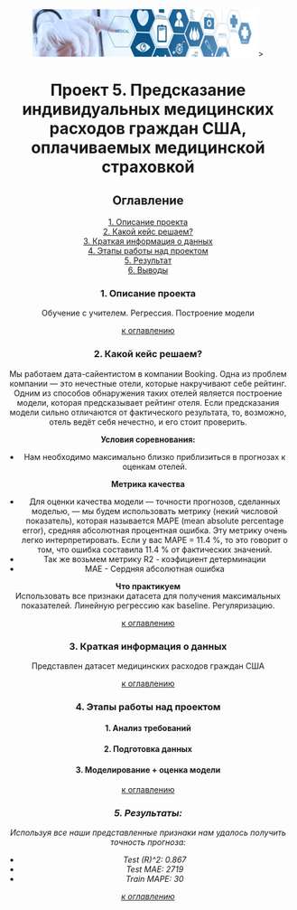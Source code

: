<center> <img src=dataset-cover.jpg width=400px height=30%>>   

# Проект 5. Предсказание индивидуальных медицинских расходов граждан США, оплачиваемых медицинской страховкой


## <a1 id="title0">Оглавление</a1>  
[1. Описание проекта](#title1)  
[2. Какой кейс решаем?](#title2)  
[3. Краткая информация о данных](#title3)  
[4. Этапы работы над проектом](#title4)  
[5. Результат](#title5)    
[6. Выводы](#title6) 

### <b id="title1">1. Описание проекта</b>  
Обучение с учителем. Регрессия. Построение модели

[к оглавлению](#title0)


### <c id="title2">2. Какой кейс решаем?</c>    
Мы работаем дата-сайентистом в компании Booking. Одна из проблем компании — это нечестные отели, которые накручивают себе рейтинг. Одним из способов обнаружения таких отелей является построение модели, которая предсказывает рейтинг отеля. Если предсказания модели сильно отличаются от фактического результата, то, возможно, отель ведёт себя нечестно, и его стоит проверить.

**Условия соревнования:**   
- Нам необходимо максимально близко приблизиться в прогнозах к оценкам отелей.

**Метрика качества**     
- Для оценки качества модели — точности прогнозов, сделанных моделью, — мы будем использовать метрику (некий числовой показатель), которая называется MAPE (mean absolute percentage error), средняя абсолютная процентная ошибка. Эту метрику очень легко интерпретировать. Если у вас MAPE = 11.4 %, то это говорит о том, что ошибка составила 11.4 % от фактических значений.
- Так же возьмем метрику R2 - коэфициент детерминации
- МАЕ - Сердняя абсолютная ошибка



**Что практикуем**     
Использовать все признаки датасета для получения максимальных показателей. Линейную регрессию как baseline. Регуляризацию.

[к оглавлению](#title0)

### <d id="title3">3. Краткая информация о данных<d>
Представлен датасет медицинских расходов граждан США


[к оглавлению](#title0)


### <e id="title4">4. Этапы работы над проектом<e>
#### 1. Анализ требований
#### 2. Подготовка данных
#### 3. Моделирование + оценка модели


[к оглавлению](#title0)


### <i id="title5">5. Результаты:<i>  
Используя все наши представленные признаки нам удалось получить точность прогноза:
- Test (R)^2: 0.867
- Test MAE: 2719
- Train MAPE: 30


[к оглавлению](#title0)



